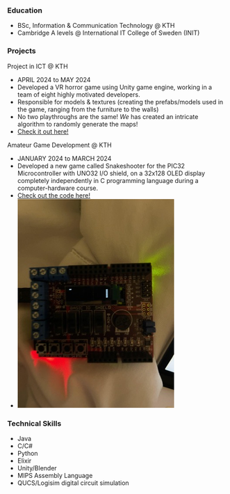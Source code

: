 ### Education 
- BSc, Information & Communication Technology @ KTH
- Cambridge A levels @ International IT College of Sweden (INIT)

### Projects
Project in ICT @ KTH
- APRIL 2024 to MAY 2024
- Developed a VR horror game using Unity game engine, working in a team of eight highly motivated developers.
- Responsible for models & textures (creating the prefabs/models used in the game, ranging from the furniture to the walls)
- No two playthroughs are the same! *We* has created an intricate algorithm to randomly generate the maps!
- [Check it out here!](https://saitejaschintapall.wixsite.com/ghostleaks) 

Amateur Game Development @ KTH 
- JANUARY 2024 to MARCH 2024 
- Developed a new game called Snakeshooter for the PIC32 Microcontroller with UNO32 I/O shield, on a 32x128 OLED display completely independently in C programming language during a computer-hardware course.
- [Check out the code here!](https://github.com/BruhdaDhruba/Snakeshooter-for-IS1200-)
- ![A peek at the final product](/assets/5BF5F00C-0B2C-4BE1-87D7-C8CFC5B5EB0B_4_5005_c.jpeg)

### Technical Skills
- Java
- C/C#
- Python
- Elixir
- Unity/Blender
- MIPS Assembly Language
- QUCS/Logisim digital circuit simulation
